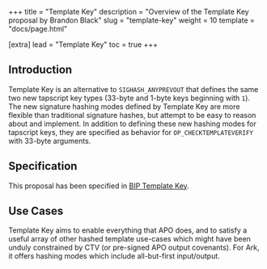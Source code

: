 +++
title = "Template Key"
description = "Overview of the Template Key proposal by Brandon Black"
slug = "template-key"
weight = 10
template = "docs/page.html"

[extra]
lead = "Template Key"
toc = true
+++

## Introduction

Template Key is an alternative to `SIGHASH_ANYPREVOUT` that defines the same
two new tapscript key types (33-byte and 1-byte keys beginning with `1`). The
new signature hashing modes defined by Template Key are more flexible than
traditional signature hashes, but attempt to be easy to reason about and
implement. In addition to defining these new hashing modes for tapscript keys,
they are specified as behavior for `OP_CHECKTEMPLATEVERIFY` with 33-byte
arguments.

## Specification

This proposal has been specified in
[BIP Template Key](https://github.com/reardencode/bips/blob/bip-template-key/bip-template-key.mediawiki).


## Use Cases

Template Key aims to enable everything that APO does, and to satisfy a useful
array of other hashed template use-cases which might have been unduly
constrained by CTV (or pre-signed APO output covenants). For Ark, it offers
hashing modes which include all-but-first input/output.

